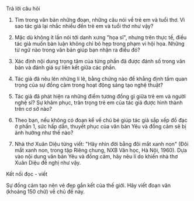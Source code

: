 Trả lời câu hỏi

1. Tìm trong văn bản những đoạn, những câu nói về trẻ em và tuổi thơ. Vì sao tác giả lại nhắc nhiều đến trẻ em và tuổi thơ như vậy?

2. Mặc dù không ít lần nói tới danh xưng "họa sĩ", nhưng trên thực tế, điều tác giả muốn bàn luận không chỉ bó hẹp trong phạm vi hội họa. Những từ ngữ nào trong văn bản giúp bạn nhận ra điều đó?

3. Xác định nội dung trọng tâm của từng phần đã được đánh số trong văn bản và đánh giá sự liên kết giữa các phần.

4. Tác giả đã nêu lên những lí lẽ, bằng chứng nào để khẳng định tầm quan trọng của sự đồng cảm trong hoạt động sáng tạo nghệ thuật?

5. Tác giả đã phát hiện ra những điểm tương đồng gì giữa trẻ em và người nghệ sĩ? Sự khâm phục, trân trọng trẻ em của tác giả được hình thành trên cơ sở nào?

6. Theo bạn, nếu không có đoạn kể về chú bé giúp tác giả sắp xếp đồ đạc ở phần 1, sức hấp dẫn, thuyết phục của văn bản Yêu và đồng cảm sẽ bị ảnh hưởng như thế nào?

7. Nhà thơ Xuân Diệu từng viết: "Hãy nhìn đời bằng đôi mắt xanh non" (Đôi mắt xanh non, trong tập Riêng chung, NXB Văn học, Hà Nội, 1960). Dựa vào nội dung văn bản Yêu và đồng cảm, hãy nêu lí do khiến nhà thơ Xuân Diệu đề nghị như vậy.

Kết nối đọc - viết

Sự đồng cảm tạo nên vẻ đẹp gắn kết của thế giới. Hãy viết đoạn văn (khoảng 150 chữ) về chủ đề này.
